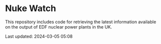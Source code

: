 # Nuke Watch

This repository includes code for retrieving the latest information available on the output of EDF nuclear power plants in the UK.

Last updated: 2024-03-05 05:08
